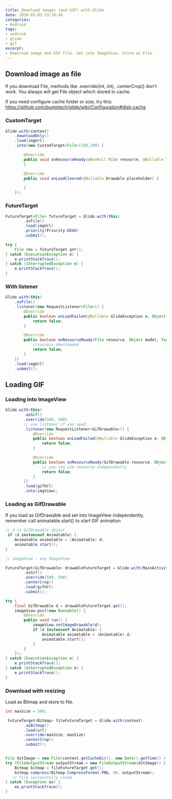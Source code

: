 ```yaml
---
title: Download images (and GIF) with Glide
date: 2020-03-03 23:18:48
categories: 
- Android
tags: 
- android
- glide
- gif
excerpt:
- Download image and GIF file. Set into ImageView. Store as File.
---
```


## Download image as file
If you download File, methods like .override(int, int), .centerCrop() don't work. You always will get File object which stored in cache.

If you need configure cache folder or size, try this:
<https://github.com/bumptech/glide/wiki/Configuration#disk-cache>

### CustomTarget
``` java
Glide.with(context)
    .downloadOnly()
    .load(imgUrl)
    .into(new CustomTarget<File>(100,100) {

        @Override
        public void onResourceReady(@NonNull File resource, @Nullable Transition<? super File> transition) {
        }

        @Override
        public void onLoadCleared(@Nullable Drawable placeholder) {

        }
    });
```

### FutureTarget
``` java
FutureTarget<File> futureTarget = Glide.with(this)
        .asFile()
        .load(imgUrl)
        .priority(Priority.HIGH)
        .submit();

try {
    File res = futureTarget.get();
} catch (ExecutionException e) {
    e.printStackTrace();
} catch (InterruptedException e) {
    e.printStackTrace();
}
```

### With listener
``` java
Glide.with(this)
    .asFile()
    .listener(new RequestListener<File>() {
        @Override
        public boolean onLoadFailed(@Nullable GlideException e, Object model, Target<File> target, boolean isFirstResource) {
            return false;
        }

        @Override
        public boolean onResourceReady(File resource, Object model, Target<File> target, DataSource dataSource, boolean isFirstResource) {
            //success downloaded
            return false;
        }
    })
    .load(imgUrl)
    .submit();
```

## Loading GIF
### Loading into ImageView

``` java
Glide.with(this)
        .asGif()
        .override(500, 500)
        // use listener if you need
        .listener(new RequestListener<GifDrawable>() {
            @Override
            public boolean onLoadFailed(@Nullable GlideException e, Object model, Target<GifDrawable> target, boolean isFirstResource) {
                return false;
            }

            @Override
            public boolean onResourceReady(GifDrawable resource, Object model, Target<GifDrawable> target, DataSource dataSource, boolean isFirstResource) {
                // you can use resource independently
                return false;
            }
        })
        .load(gifUrl)
        .into(imgView);
```

### Loading as GifDrawable
If you load as GifDrawable and set into ImageView independently, remember call animatable.start() to start GIF animation
``` java
// d is GifDrawable object
 if (d instanceof Animatable) {
    Animatable animatable = (Animatable) d;
    animatable.start();
}
```

``` java
// imageView - any ImageView

FutureTarget<GifDrawable> drawableFutureTarget = Glide.with(MainActivity.this)
        .asGif()
        .override(500, 500)
        .centerCrop()
        .load(gifUrl)
        .submit();

try {
    final GifDrawable d = drawableFutureTarget.get();
    imageView.post(new Runnable() {
        @Override
        public void run() {
            imageView.setImageDrawable(d);
            if (d instanceof Animatable) {
                Animatable animatable = (Animatable) d;
                animatable.start();
            }
        }
    });
} catch (ExecutionException e) {
    e.printStackTrace();
} catch (InterruptedException e) {
    e.printStackTrace();
}
```

### Download with resizing
Load as Bitmap and store to file.

``` java
int maxSize = 500;

 FutureTarget<Bitmap> fileFutureTarget = Glide.with(context)
        .asBitmap()
        .load(url)
        .override(maxSize, maxSize)
        .centerCrop()
        .submit();


File dstImage = new File(context.getCacheDir(), new Date().getTime() + ".png");
try (FileOutputStream outputStream = new FileOutputStream(dstImage)) {
    Bitmap bitmap = fileFutureTarget.get();
    bitmap.compress(Bitmap.CompressFormat.PNG, 90, outputStream);
   // file successfully saved
} catch (Exception ex) {
    ex.printStackTrace();
}
```